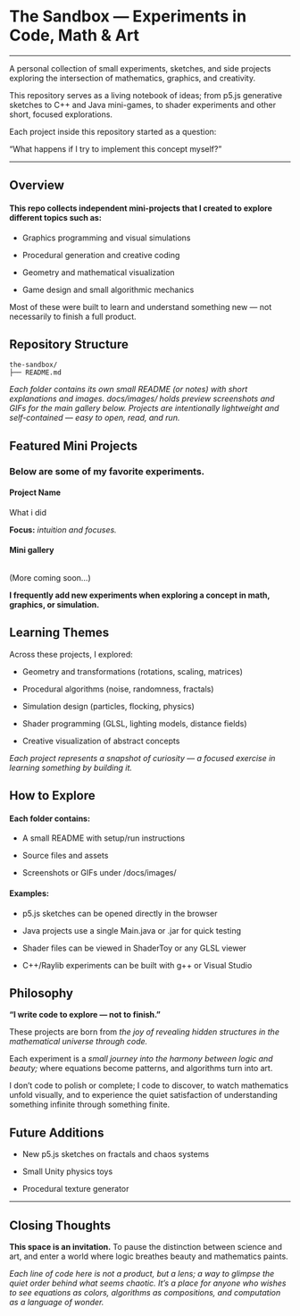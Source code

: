 # The Sandbox — Experiments in Code, Math & Art

---
A personal collection of small experiments, sketches, and side projects exploring the intersection of mathematics, graphics, and creativity.

This repository serves as a living notebook of ideas; from p5.js generative sketches to C++ and Java mini-games, to shader experiments and other short, focused explorations.

Each project inside this repository started as a question:

“What happens if I try to implement this concept myself?”

---

## Overview

#### This repo collects independent mini-projects that I created to explore different topics such as:

- Graphics programming and visual simulations

- Procedural generation and creative coding

- Geometry and mathematical visualization

- Game design and small algorithmic mechanics

Most of these were built to learn and understand something new — not necessarily to finish a full product.

## Repository Structure

    the-sandbox/
    ├── README.md



*Each folder contains its own small README (or notes) with short explanations and images. docs/images/ holds preview screenshots and GIFs for the main gallery below. Projects are intentionally lightweight and self-contained — easy to open, read, and run.*

## Featured Mini Projects

### Below are some of my favorite experiments.


#### Project Name

What i did

**Focus:**
*intuition and focuses.*

#### Mini gallery
![]()


(More coming soon…)

**I frequently add new experiments when exploring a concept in math, graphics, or simulation.**

## Learning Themes

Across these projects, I explored:

- Geometry and transformations (rotations, scaling, matrices)

- Procedural algorithms (noise, randomness, fractals)

- Simulation design (particles, flocking, physics)

- Shader programming (GLSL, lighting models, distance fields)

- Creative visualization of abstract concepts

*Each project represents a snapshot of curiosity — a focused exercise in learning something by building it.*

## How to Explore

#### Each folder contains:

- A small README with setup/run instructions

- Source files and assets

- Screenshots or GIFs under /docs/images/

#### Examples:

- p5.js sketches can be opened directly in the browser

- Java projects use a single Main.java or .jar for quick testing

- Shader files can be viewed in ShaderToy
 or any GLSL viewer

- C++/Raylib experiments can be built with g++ or Visual Studio 

## Philosophy

**“I write code to explore — not to finish.”**

These projects are born from *the joy of revealing hidden structures in the mathematical universe through code.*

Each experiment is a *small journey into the harmony between logic and beauty;* where equations become patterns, and algorithms turn into art.

I don’t code to polish or complete; I code to discover, to watch mathematics unfold visually, and to experience the quiet satisfaction of understanding something infinite through something finite.

## Future Additions

- New p5.js sketches on fractals and chaos systems

- Small Unity physics toys

- Procedural texture generator

---
## Closing Thoughts

**This space is an invitation.**
To pause the distinction between science and art, and enter a world where logic breathes beauty and mathematics paints.

*Each line of code here is not a product, but a lens; a way to glimpse the quiet order behind what seems chaotic.
It’s a place for anyone who wishes to see equations as colors, algorithms as compositions, and computation as a language of wonder.*